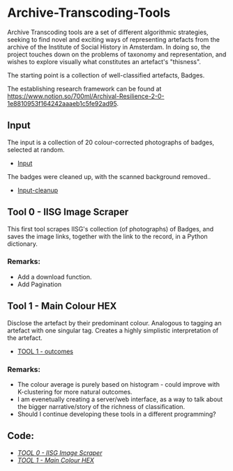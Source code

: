 # Archive-Transcoding-Tools
 
Archive Transcoding tools are a set of different algorithmic strategies, seeking to find novel and exciting ways of representing artefacts from the archive of the Institute of Social History in Amsterdam. In doing so, the project touches down on the problems of taxonomy and representation, and wishes to explore visually what constitutes an artefact's "thisness". 

The starting point is a collection of well-classified artefacts, Badges. 

The establishing research framework can be found at https://www.notion.so/700ml/Archival-Resilience-2-0-1e8810953f164242aaaeb1c5fe92ad95.

## Input
The input is a collection of 20 colour-corrected photographs of badges, selected at random. 

- [Input](https://drive.google.com/open?id=1k7vdxrWdUg5r0helB_yeT7051W1r1Ttc)

The badges were cleaned up, with the scanned background removed.. 
- [Input-cleanup](https://drive.google.com/open?id=16yaqBnfxsEB8Vx6aOMcAG-fH5-W0PCgq)

## Tool 0 - IISG Image Scraper
This first tool scrapes IISG's collection (of photographs) of Badges, and saves the image links, together with the link to the record, in a Python dictionary. 

### Remarks:
- Add a download function.
- Add Pagination

## Tool 1 - Main Colour HEX
Disclose the artefact by their predominant colour. Analogous to tagging an artefact with one singular tag. Creates a highly simplistic interpretation of the artefact.

- [TOOL 1 - outcomes](https://drive.google.com/open?id=1sZFAJHxdTo6kFFht144gDHAQaPNzByss)

### Remarks:
- The colour average is purely based on histogram - could improve with K-clustering for more natural outcomes.
- I am evenetually creating a server/web interface, as a way to talk about the bigger narrative/story of the richness of classification.
- Should I continue developing these tools in a different programming?

## Code:
- [*TOOL 0 - IISG Image Scraper*](https://github.com/dmnkvd/Archive-Transcoding-Tools/tree/master/tool_0-scraper)
- [*TOOL 1 - Main Colour HEX*](https://github.com/dmnkvd/Archive-Transcoding-Tools/tree/master/tool_1-HexCode)

